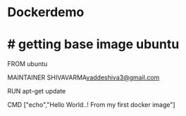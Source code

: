 # Dockerdemo
# # getting base image ubuntu
FROM ubuntu

MAINTAINER SHIVAVARMA<vaddeshiva3@gmail.com>

RUN apt-get update

CMD ["echo","Hello World..! From my first docker image"]
